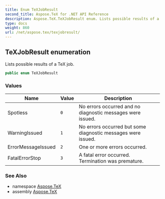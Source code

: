 ```yaml
---
title: Enum TeXJobResult
second_title: Aspose.TeX for .NET API Reference
description: Aspose.TeX.TeXJobResult enum. Lists possible results of a TeX job
type: docs
weight: 860
url: /net/aspose.tex/texjobresult/
---
```

## TeXJobResult enumeration

Lists possible results of a TeX job.

```csharp
public enum TeXJobResult
```

### Values

| Name | Value | Description |
| --- | --- | --- |
| Spotless | `0` | No errors occurred and no diagnostic messages were issued. |
| WarningIssued | `1` | No errors occurred but some diagnostic messages were issued. |
| ErrorMessageIssued | `2` | One or more errors occurred. |
| FatalErrorStop | `3` | A fatal error occurred. Termination was premature. |

### See Also

* namespace [Aspose.TeX](../../aspose.tex/)
* assembly [Aspose.TeX](../../)


